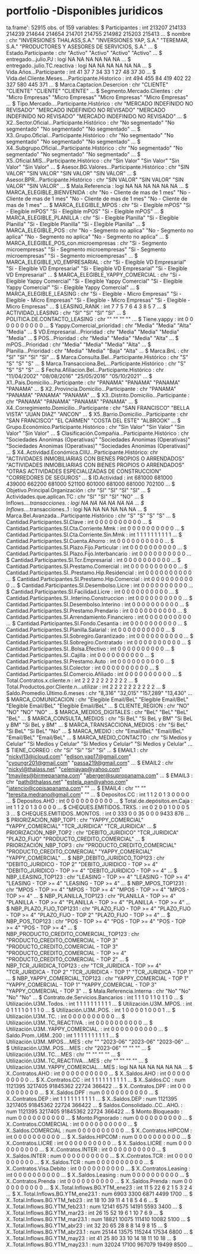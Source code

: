 # portfolio -Disponibles juridicos
ta.frame':   52915 obs. of  159 variables:
 $ Participantes                                        : int  213207 214133 214239 214644 214654 214701 214755 214982 215203 215413 ...
 $ nombre                                               : chr  "INVERSIONES THALASS,S.A." "INVERSIONES YAP, S.A." "TEREMAR, S.A." "PRODUCTORES Y ASESORES DE SERVICIOS, S.A." ...
 $ Estado.Participante                                  : chr  "Activo" "Activo" "Activo" "Activo" ...
 $ entregado...julio.PJ                                 : logi  NA NA NA NA NA NA ...
 $ entregado..julio.TC.reactiva                         : logi  NA NA NA NA NA NA ...
 $ Vida.Años...Participante                             : int  41 37 7 34 33 1 27 48 37 30 ...
 $ Vida.del.Cliente.Meses....Participante.Historico     : int  494 455 84 419 402 22 327 580 445 371 ...
 $ Marca.Captacion.Desercion                            : chr  "CLIENTE" "CLIENTE" "CLIENTE" "CLIENTE" ...
 $ Segmento.Mercado.Clientes                            : chr  "Micro Empresas" "Micro Empresas" "Micro Empresas" "Micro Empresas" ...
 $ Tipo.Mercado....Participante.Histórico               : chr  "MERCADO INDEFINIDO NO REVISADO" "MERCADO INDEFINIDO NO REVISADO" "MERCADO INDEFINIDO NO REVISADO" "MERCADO INDEFINIDO NO REVISADO" ...
 $ X2..Sector.Oficial...Participante.Histórico          : chr  "No segmentado" "No segmentado" "No segmentado" "No segmentado" ...
 $ X3..Grupo.Oficial...Participante.Histórico           : chr  "No segmentado" "No segmentado" "No segmentado" "No segmentado" ...
 $ X4..Subgrupo.Oficial...Participante.Histórico        : chr  "No segmentado" "No segmentado" "No segmentado" "No segmentado" ...
 $ X5..Oficial.MIS...Participante.Histórico             : chr  "Sin Valor" "Sin Valor" "Sin Valor" "Sin Valor" ...
 $ Asesor.BG.Valores...Participante.Histórico           : chr  "SIN VALOR" "SIN VALOR" "SIN VALOR" "SIN VALOR" ...
 $ Asesor.BPR...Participante.Histórico                  : chr  "SIN VALOR" "SIN VALOR" "SIN VALOR" "SIN VALOR" ...
 $ Mala.Referencia                                      : logi  NA NA NA NA NA NA ...
 $ MARCA_ELEGIBLE_BIENVENIDA                            : chr  "No - Cliente de mas de 1 mes" "No - Cliente de mas de 1 mes" "No - Cliente de mas de 1 mes" "No - Cliente de mas de 1 mes" ...
 $ MARCA_ELEGIBLE_MPOS                                  : chr  "Si - Elegible mPOS" "Si - Elegible mPOS" "Si - Elegible mPOS" "Si - Elegible mPOS" ...
 $ MARCA_ELEGIBLE_PLANILLA                              : chr  "Si - Elegible Planilla" "Si - Elegible Planilla" "Si - Elegible Planilla" "Si - Elegible Planilla" ...
 $ MARCA_ELEGIBLE_POS                                   : chr  "No - Segmento no aplica" "No - Segmento no aplica" "No - Segmento no aplica" "No - Segmento no aplica" ...
 $ MARCA_ELEGIBLE_POS_con.microempresas                 : chr  "Si - Segmento microempresas" "Si - Segmento microempresas" "Si - Segmento microempresas" "Si - Segmento microempresas" ...
 $ MARCA_ELEGIBLE_VD_EMPRESARIAL                        : chr  "Si - Elegible VD Empresarial" "Si - Elegible VD Empresarial" "Si - Elegible VD Empresarial" "Si - Elegible VD Empresarial" ...
 $ MARCA_ELEGIBLE_YAPPY_COMERCIAL                       : chr  "Si - Elegible Yappy Comercial" "Si - Elegible Yappy Comercial" "Si - Elegible Yappy Comercial" "Si - Elegible Yappy Comercial" ...
 $ MARCA_ELEGIBLE_LEASING                               : chr  "Si - Elegible - Micro Empresas" "Si - Elegible - Micro Empresas" "Si - Elegible - Micro Empresas" "Si - Elegible - Micro Empresas" ...
 $ LEASING_RANK                                         : int  7 7 5 7 6 4 3 8 5 7 ...
 $ ACTIVIDAD_LEASING                                    : chr  "SI" "SI" "SI" "SI" ...
 $ POLITICA.DE.CONTACTO_LEASING                         : chr  "" "" "" "" ...
 $ Tiene.yappy                                          : int  0 0 0 0 0 0 0 0 0 0 ...
 $ Yappy.Comercial_prioridad                            : chr  "Media" "Media" "Alta" "Media" ...
 $ VD.Empresarial...Prioridad                           : chr  "Media" "Media" "Media" "Media" ...
 $ POS...Prioridad                                      : chr  "Media" "Media" "Media" "Alta" ...
 $ mPOS...Prioridad                                     : chr  "Media" "Media" "Media" "Alta" ...
 $ Planilla...Prioridad                                 : chr  "Media" "Media" "Baja" "Alta" ...
 $ Marca.BnL                                            : chr  "SI" "SI" "SI" "SI" ...
 $ Marca.Consulta.Bel...Participante.Histórico          : chr  "S" "S" "S" "S" ...
 $ Marca.Transacciona.BeL...Participante.Histórico      : chr  "S" "S" "S" "S" ...
 $ Fecha.Afiliacion.Bel...Participante.Histórico        : chr  "11/04/2002" "08/08/2016" "25/05/2016" "05/10/2021" ...
 $ X1..Pais.Domicilio...Participante                    : chr  "PANAMA" "PANAMA" "PANAMA" "PANAMA" ...
 $ X2..Provincia.Domicilio...Participante               : chr  "PANAMA" "PANAMA" "PANAMA" "PANAMA" ...
 $ X3..Distrito.Domicilio...Participante                : chr  "PANAMA" "PANAMA" "PANAMA" "PANAMA" ...
 $ X4..Corregimiento.Domicilio...Participante           : chr  "SAN FRANCISCO" "BELLA VISTA" "JUAN DIAZ" "ANCON" ...
 $ X5..Barrio.Domicilio...Participante                  : chr  "SAN FRANCISCO" "EL CARMEN" "COSTA DEL ESTE" "ALBROOK" ...
 $ Grupo.Económico.Participante.Histórico               : chr  "Sin Valor" "Sin Valor" "Sin Valor" "Sin Valor" ...
 $ Clasificación.Compañia...Participante.Histórico      : chr  "Sociedades Anonimas (Operativas)" "Sociedades Anonimas (Operativas)" "Sociedades Anonimas (Operativas)" "Sociedades Anonimas (Operativas)" ...
 $ X4..Actividad.Económica.CIIU...Participante.Histórico: chr  "ACTIVIDADES INMOBILIARIAS CON BIENES PROPIOS O ARRENDADOS" "ACTIVIDADES INMOBILIARIAS CON BIENES PROPIOS O ARRENDADOS" "OTRAS ACTIVIDADES ESPECIALIZADAS DE CONSTRUCCION" "CORREDORES DE SEGUROS" ...
 $ ID.Actividad                                         : int  681000 681000 439000 662200 681000 521100 601000 681000 681000 702100 ...
 $ Objetivo.Principal.Organización                      : chr  "SI" "SI" "SI" "SI" ...
 $ Actividades.que.aplican.TC                           : chr  "SI" "SI" "SI" "NO" ...
 $ Inflows._...transacciones.                           : logi  NA NA NA NA NA NA ...
 $ Inflows._...transacciones..1                         : logi  NA NA NA NA NA NA ...
 $ Marca.Bel.Avanzada...Participante.Histórico          : chr  "S" "S" "S" "S" ...
 $ Cantidad.Participantes.SI.Clave                      : int  0 0 0 0 0 0 0 0 0 0 ...
 $ Cantidad.Participantes.SI.Cta.Corriente.Mmk          : int  0 0 0 0 0 0 0 0 0 0 ...
 $ Cantidad.Participantes.SI.Cta.Corriente.Sin.Mmk      : int  1 1 1 1 1 1 1 1 1 1 ...
 $ Cantidad.Participantes.SI.Cuenta.Ahorro              : int  0 0 0 0 0 0 0 0 0 0 ...
 $ Cantidad.Participantes.SI.Plazo.Fijo.Particular      : int  0 0 0 0 0 0 0 0 0 0 ...
 $ Cantidad.Participantes.SI.Plazo.Fijo.Interbancario   : int  0 0 0 0 0 0 0 0 0 0 ...
 $ Cantidad.Participantes.SI.Tcr.Empresarial            : int  0 0 0 0 0 0 0 0 0 0 ...
 $ Cantidad.Participantes.SI.Prestamo.Comercial         : int  0 0 0 0 0 0 0 0 0 0 ...
 $ Cantidad.Participantes.SI..Prestamo.Hip.Residencial  : int  0 0 0 0 0 0 0 0 0 0 ...
 $ Cantidad.Participantes.SI.Prestamo.Hip.Comercial     : int  0 0 0 0 0 0 0 0 0 0 ...
 $ Cantidad.Participantes.SI.Desembolso.Licre           : int  0 0 0 0 0 0 0 0 0 0 ...
 $ Cantidad.Participantes.SI.Facilidad.Licre            : int  0 0 0 0 0 0 0 0 0 0 ...
 $ Cantidad.Participantes.SI..Interino.Construccion     : int  0 0 0 0 0 0 0 0 0 0 ...
 $ Cantidad.Participantes.SI.Desembolso.Interino        : int  0 0 0 0 0 0 0 0 0 0 ...
 $ Cantidad.Participantes.SI.Prestamo.Prendario         : int  0 0 0 0 0 0 0 0 0 0 ...
 $ Cantidad.Participantes.SI.Arrendamiento.Financiero   : int  0 0 0 0 0 0 0 0 0 0 ...
 $ Cantidad.Participantes.SI.Fondo.Cesantia             : int  0 0 0 0 0 0 0 0 0 0 ...
 $ Cantidad.Participantes.SI.Planilla.Salarial          : int  0 0 0 0 0 0 0 0 0 0 ...
 $ Cantidad.Participantes.SI.Sobregiro.Garantizado      : int  0 0 0 0 0 0 0 0 0 0 ...
 $ Cantidad.Participantes.SI.Sobregiro.Contratado       : int  0 0 0 0 0 0 0 0 0 0 ...
 $ Cantidad.Participantes.SI..Bolsa.Efectivo            : int  0 0 0 0 0 0 0 0 0 0 ...
 $ Cantidad.Participantes.SI..Cajilla                   : int  0 0 0 0 0 0 0 0 0 0 ...
 $ Cantidad.Participantes.SI.Prestamo.Auto              : int  0 0 0 0 0 0 0 0 0 0 ...
 $ Cantidad.Participantes.SI.Colector                   : int  0 0 0 0 0 0 0 0 0 0 ...
 $ Cantidad.Participantes.SI.Comercio.Afiliado          : int  0 0 0 0 0 0 0 0 0 0 ...
 $ Total.Contratos.x.cliente.n                          : int  2 2 2 2 2 2 2 2 2 2 ...
 $ Total.Productos.por.Cliente.n...utilizar             : int  2 2 2 2 2 2 2 2 2 2 ...
 $ Saldo.Promedio.Último.6.meses                        : chr  "8,316" "32,015" "157,289" "13,430" ...
 $ MARCA_COMUNICACION                                   : chr  "Elegible Email/BeL" "Elegible Email/BeL" "Elegible Email/BeL" "Elegible Email/BeL" ...
 $ CLIENTE_REGION                                       : chr  "NO" "NO" "NO" "NO" ...
 $ MARCA_MEDIOS_DIGITALES                               : chr  "BeL" "BeL" "BeL" "BeL" ...
 $ MARCA_CONSULTA_MEDIOS                                : chr  "Si BeL" "Si BeL y BM" "Si BeL y BM" "Si BeL y BM" ...
 $ MARCA_TRANSACCIONA_MEDIOS                            : chr  "Si BeL" "Si BeL" "Si BeL" "No" ...
 $ MARCA_MEDIO                                          : chr  "Email/BeL" "Email/BeL" "Email/BeL" "Email/BeL" ...
 $ MARCA_MEDIO_CONTACTO                                 : chr  "Si Medios y Celular" "Si Medios y Celular" "Si Medios y Celular" "Si Medios y Celular" ...
 $ TIENE_CORREO                                         : chr  "Si" "Si" "Si" "Si" ...
 $ EMAIL1                                               : chr  "nickyl13@icloud.com" "edison.yap17@gmail.com" "cyoungr201@gmail.com" "passa219@gmail.com" ...
 $ EMAIL2                                               : chr  "nickyl@thalass.net" "celeniayap@yahoo.com" "tmaviles@birmepanama.com" "aberger@supropanama.com" ...
 $ EMAIL3                                               : chr  "path@thalass.net" "estela_pan@yahoo.com" "iatencio@copisapanama.com" "" ...
 $ EMAIL4                                               : chr  "" "" "teresita.medrano@gmail.com" "" ...
 $ Depositos.CC                                         : int  1 1 2 0 1 3 0 0 0 0 ...
 $ Depositos.AHO                                        : int  0 0 0 0 0 0 0 0 0 0 ...
 $ Total.de.depósitos.en.Caja                           : int  1 1 2 0 1 3 0 0 0 0 ...
 $ CHEQUES.EMITIDOS..TRXS.                              : int  0 2 0 0 1 0 0 0 5 3 ...
 $ CHEQUES.EMITIDOS..MONTOS.                            : int  0 333 0 0 35 0 0 0 9433 876 ...
 $ PRIORIZACIÓN_NBP_TOP1                                : chr  "YAPPY_COMERCIAL" "YAPPY_COMERCIAL" "TCR_JURIDICA" "TCR_JURIDICA" ...
 $ PRIORIZACIÓN_NBP_TOP2                                : chr  "DEBITO_JURIDICO" "TCR_JURIDICA" "PLAZO_FIJO" "PRODUCTO_CREDITO_COMERCIAL" ...
 $ PRIORIZACIÓN_NBP_TOP3                                : chr  "PRODUCTO_CREDITO_COMERCIAL" "PRODUCTO_CREDITO_COMERCIAL" "YAPPY_COMERCIAL" "YAPPY_COMERCIAL" ...
 $ NBP_DEBITO_JURIDICO_TOP123                           : chr  "DEBITO_JURIDICO - TOP 2" "DEBITO_JURIDICO - TOP >= 4" "DEBITO_JURIDICO - TOP >= 4" "DEBITO_JURIDICO - TOP >= 4" ...
 $ NBP_LEASING_TOP123                                   : chr  "LEASING - TOP >= 4" "LEASING - TOP >= 4" "LEASING - TOP >= 4" "LEASING - TOP >= 4" ...
 $ NBP_MPOS_TOP1231                                     : chr  "MPOS - TOP >= 4" "MPOS - TOP >= 4" "MPOS - TOP >= 4" "MPOS - TOP >= 4" ...
 $ NBP_PLANILLA_TOP123                                  : chr  "PLANILLA - TOP >= 4" "PLANILLA - TOP >= 4" "PLANILLA - TOP >= 4" "PLANILLA - TOP >= 4" ...
 $ NBP_PLAZO_FIJO_TOP1231                               : chr  "PLAZO_FIJO - TOP >= 4" "PLAZO_FIJO - TOP >= 4" "PLAZO_FIJO - TOP 2" "PLAZO_FIJO - TOP >= 4" ...
 $ NBP_POS_TOP123                                       : chr  "POS - TOP >= 4" "POS - TOP >= 4" "POS - TOP >= 4" "POS - TOP >= 4" ...
 $ NBP_PRODUCTO_CREDITO_COMERCIAL_TOP123                : chr  "PRODUCTO_CREDITO_COMERCIAL - TOP 3" "PRODUCTO_CREDITO_COMERCIAL - TOP 3" "PRODUCTO_CREDITO_COMERCIAL - TOP >= 4" "PRODUCTO_CREDITO_COMERCIAL - TOP 2" ...
 $ NBP_TCR_JURIDICA_TOP123                              : chr  "TCR_JURIDICA - TOP >= 4" "TCR_JURIDICA - TOP 2" "TCR_JURIDICA - TOP 1" "TCR_JURIDICA - TOP 1" ...
 $ NBP_YAPPY_COMERCIAL_TOP123                           : chr  "YAPPY_COMERCIAL - TOP 1" "YAPPY_COMERCIAL - TOP 1" "YAPPY_COMERCIAL - TOP 3" "YAPPY_COMERCIAL - TOP 3" ...
 $ Mala.Referencia.Interna                              : chr  "No" "No" "No" "No" ...
 $ Contrato.de.Servicios.Bancarios                      : int  1 1 1 0 1 1 0 1 1 0 ...
 $ Utilización.U3M..Todos.                              : int  1 1 1 1 1 1 1 1 1 1 ...
 $ Utilización.U3M..MPOS.                               : int  0 1 1 1 1 0 1 1 1 0 ...
 $ Utilización.U3M..POS.                                : int  1 0 0 0 0 1 0 0 0 1 ...
 $ Utilización.U3M..TC.                                 : int  0 0 0 0 0 0 0 0 0 0 ...
 $ Utilización.U3M..TC_REACTIVA.                        : int  0 0 0 0 0 0 0 0 0 0 ...
 $ Utilización.U3M..YAPPY_COMERCIAL.                    : int  0 0 0 0 0 0 0 0 0 0 ...
 $ Saldo.Prom..U6M..200                                 : int  1 1 1 1 1 1 1 1 1 1 ...
 $ Utilización.U3M..MPOS....MES                         : chr  "" "2023-06" "2023-06" "2023-06" ...
 $ Utilización.U3M..POS....MES                          : chr  "2023-06" "" "" "" ...
 $ Utilización.U3M..TC....MES                           : chr  "" "" "" "" ...
 $ Utilización.U3M..TC_REACTIVA....MES                  : chr  "" "" "" "" ...
 $ Utilización.U3M..YAPPY_COMERCIAL....MES              : logi  NA NA NA NA NA NA ...
 $ X..Contratos.AHO                                     : int  0 0 0 0 0 0 0 0 0 0 ...
 $ X..Saldos.AHO                                        : int  0 0 0 0 0 0 0 0 0 0 ...
 $ X..Contratos.CC                                      : int  1 1 1 1 1 1 1 1 1 1 ...
 $ X..Saldos.CC                                         : num  1121395 3217405 91845362 22724 366422 ...
 $ X..Contratos.DPF                                     : int  0 0 0 0 0 0 0 0 0 0 ...
 $ X..Saldos.DPF                                        : num  0 0 0 0 0 0 0 0 0 0 ...
 $ X..Contratos.DEP                                     : int  1 1 1 1 1 1 1 1 1 1 ...
 $ X..Saldos.DEP                                        : num  1121395 3217405 91845362 22724 366422 ...
 $ Saldos.Consolidado..CC...AHO.                        : num  1121395 3217405 91845362 22724 366422 ...
 $ Monto.Bloqueado                                      : num  0 0 0 0 0 0 0 0 0 0 ...
 $ Monto.Pignorado                                      : num  0 0 0 0 0 0 0 0 0 0 ...
 $ X..Contratos.COMERCIAL                               : int  0 0 0 0 0 0 0 0 0 0 ...
 $ X..Saldos.COMERCIAL                                  : num  0 0 0 0 0 0 0 0 0 0 ...
 $ X..Contratos.HIPCOM                                  : int  0 0 0 0 0 0 0 0 0 0 ...
 $ X..Saldos.HIPCOM                                     : num  0 0 0 0 0 0 0 0 0 0 ...
 $ X..Contratos.LICRE                                   : int  0 0 0 0 0 0 0 0 0 0 ...
 $ X..Saldos.LICRE                                      : num  0 0 0 0 0 0 0 0 0 0 ...
 $ X..Contratos.INTER                                   : int  0 0 0 0 0 0 0 0 0 0 ...
 $ X..Saldos.INTER                                      : num  0 0 0 0 0 0 0 0 0 0 ...
 $ X..Contratos.TCR                                     : int  0 0 0 0 0 0 0 0 0 0 ...
 $ X..Saldos.TCR                                        : num  0 0 0 0 0 0 0 0 0 0 ...
 $ X..Contratos.Visa.Debito                             : int  0 0 0 0 0 0 0 0 0 0 ...
 $ X..Contratos.Leasing                                 : int  0 0 0 0 0 0 0 0 0 0 ...
 $ X..Saldos.Leasing                                    : num  0 0 0 0 0 0 0 0 0 0 ...
 $ X..Contratos.Prenda                                  : int  0 0 0 0 0 0 0 0 0 0 ...
 $ X..Saldos.Prenda                                     : num  0 0 0 0 0 0 0 0 0 0 ...
 $ X..Total.Inflows.BG.YTM_ene23                        : int  11 5 22 6 2 1 5 3 2 4 ...
 $ X..Total.Inflows.BG.YTM_ene23.1                      : num  6903 3300 6871 4499 1700 ...
 $ X..Total.Inflows.BG.YTM_feb23                        : int  18 10 39 11 4 1 8 5 4 6 ...
 $ X..Total.Inflows.BG.YTM_feb23.1                      : num  12141 6575 14191 5593 3400 ...
 $ X..Total.Inflows.BG.YTM_mar23                        : int  26 15 52 19 6 1 10 7 6 9 ...
 $ X..Total.Inflows.BG.YTM_mar23.1                      : num  18821 10075 111410 10082 5100 ...
 $ X..Total.Inflows.BG.YTM_abr23                        : int  32 20 65 28 8 8 14 9 8 15 ...
 $ X..Total.Inflows.BG.YTM_abr23.1                      : num  25144 13575 115244 17534 6800 ...
 $ X..Total.Inflows.BG.YTM_may23                        : int  41 25 80 33 10 14 18 11 10 18 ...
 $ X..Total.Inflows.BG.YTM_may23.1                      : num  32024 17100 967079 19499 8500 ...
